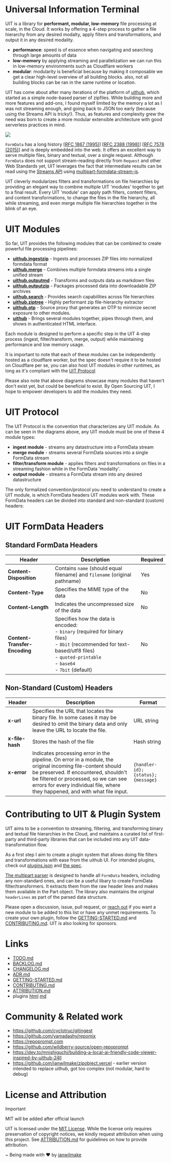 # Universal Information Terminal

UIT is a library for **performant, modular, low-memory** file processing at scale, in the Cloud. It works by offering a 4-step process to gather a file hierarchy from any desired modalty, apply filters and transformations, and output it in any desired modality.

- **performance**: speed is of essence when navigating and searching through large amounts of data
- **low-memory** by applying streaming and parallelization we can run this in low-memory environments such as Cloudflare workers
- **modular**: modularity is beneficial because by making it composable we get a clear high-level overview of all building blocks. also, not all building blocks can be ran in the same runtime or location.

UIT has come about after many iterations of the platform of [uithub](https://uithub.com), which started as a simple node-based parser of zipfiles. While building more and more features and add-ons, I found myself limited by the memory a lot as I was not streaming enough, and going back to JSON too early (because using the Streams API is tricky!). Thus, as features and complexity grew the need was born to create a more modular extensible architecture with good serverless practices in mind.

![](process-formdata.drawio.png)

`FormData` has a long history [[RFC 1867 (1995)](https://datatracker.ietf.org/doc/html/rfc1867)] [[RFC 2388 (1998)](https://datatracker.ietf.org/doc/html/rfc2388)] [[RFC 7578 (2015)](https://datatracker.ietf.org/doc/html/rfc7578)] and is deeply embedded into the web. It offers an excellent way to serve multiple files, binary and textual, over a single request. Although `FormData` does not support stream-reading directly from `Request` and other Web Standards yet, UIT leverages the fact that intermediate results can be read using the [Streams API](https://developer.mozilla.org/en-US/docs/Web/API/Streams_API) using [multipart-formdata-stream-js](https://github.com/janwilmake/multipart-formdata-stream-js).

UIT cleverly modularizes filters and transformations on file hierarchies by providing an elegant way to combine multiple UIT 'modules' together to get to a final result. Every UIT 'module' can apply path filters, content filters, and content transformations, to change the files in the file hierarchy, all while streaming, and even merge multiple file hierarchies together in the blink of an eye.

# UIT Modules

So far, UIT provides the following modules that can be combined to create powerful file processing pipelines:

- [**uithub.ingestzip**](./uithub.ingestzip) - Ingests and processes ZIP files into normalized formdata format
- [**uithub.merge**](./uithub.merge) - Combines multiple formdata streams into a single unified stream
- [**uithub.outputmd**](./uithub.outputmd) - Transforms and outputs data as markdown files
- [**uithub.outputzip**](./uithub.outputzip) - Packages processed data into downloadable ZIP archives
- [**uithub.search**](./uithub.search) - Provides search capabilities across file hierarchies
- [**uithub.ziptree**](./uithub.ziptree) - Highly performant zip file-hierarchy extractor
- [**uithub.otp**](./uithub.otp) - Source proxy that generates an OTP to minimize secret exposure to other modules.
- [**uithub**](./uithub) - Brings several modules together, pipes through them, and shows in authenticated HTML interface.

Each module is designed to perform a specific step in the UIT 4-step process (ingest, filter/transform, merge, output) while maintaining performance and low memory usage.

It is important to note that each of these modules can be independently hosted as a cloudflare worker, but the spec doesn't require it to be hosted on Cloudflare per se, you can also host UIT modules in other runtimes, as long as it's compliant with the [UIT Protocol](#uit-protocol)

Please also note that above diagrams showcase many modules that haven't don't exist yet, but could be beneficial to exist. By Open Sourcing UIT, I hope to empower developers to add the modules they need.

# UIT Protocol

The UIT Protocol is the convention that characterizes any UIT module. As can be seen in the diagrams above, any UIT module must be one of these 4 module types:

- **ingest module** - streams any datastructure into a FormData stream
- **merge module** - streams several FormData sources into a single FormData stream
- **filter/transform module** - applies filters and transformations on files in a streaming fashion while in the FormData 'modality'.
- **output module** - streams a FormData stream into any desired datastructure

The only formalized convention/protocol you need to understand to create a UIT module, is which FormData headers UIT modules work with. These FormData headers can be divided into standard and non-standard (custom) headers:

# UIT FormData Headers

## Standard FormData Headers

| Header                        | Description                                                                                                                                                                                  | Required |
| ----------------------------- | -------------------------------------------------------------------------------------------------------------------------------------------------------------------------------------------- | -------- |
| **Content-Disposition**       | Contains `name` (should equal filename) and `filename` (original pathname)                                                                                                                   | Yes      |
| **Content-Type**              | Specifies the MIME type of the data                                                                                                                                                          | No       |
| **Content-Length**            | Indicates the uncompressed size of the data                                                                                                                                                  | No       |
| **Content-Transfer-Encoding** | Specifies how the data is encoded:<br>- `binary` (required for binary files)<br>- `8bit` (recommended for text-based/utf8 files)<br>- `quoted-printable`<br>- `base64`<br>- `7bit` (default) | No       |

## Non-Standard (Custom) Headers

| Header          | Description                                                                                                                                                                                                                                                                  | Format                            |
| --------------- | ---------------------------------------------------------------------------------------------------------------------------------------------------------------------------------------------------------------------------------------------------------------------------- | --------------------------------- |
| **x-url**       | Specifies the URL that locates the binary file. In some cases it may be desired to omit the binary data and only leave the URL to locate the file.                                                                                                                           | URL string                        |
| **x-file-hash** | Stores the hash of the file                                                                                                                                                                                                                                                  | Hash string                       |
| **x-error**     | Indicates processing error in the pipeline. On error in a module, the original incoming file-content should be preserved. If encountered, shouldn't be filtered or processed, so we can see errors for every individual file, where they happened, and with what file input. | `{handler-id};{status};{message}` |

# Contributing to UIT & Plugin System

UIT aims to be a convention to streaming, filtering, and transforming binary and textual file hierarchies in the Cloud, and maintains a curated list of first-party and third-party libraries that can be included into any UIT data-transformation flow.

As a first step I aim to create a plugin system that allows doing file filters and transformations with ease from the uithub UI. For intended plugins, check out [plugins.json](uithub/public/plugins.json) and [the spec](uithub/public/plugins.schema.json).

[The multipart parser](https://github.com/janwilmake/multipart-formdata-stream-js) is designed to handle all `FormData` headers, including any non-standard ones, and can be a useful libary to create FormData filter/transformers. It extracts them from the raw header lines and makes them available in the Part object. The library also maintains the original `headerLines` as part of the parsed data structure.

Please open a discussion, issue, pull request, or [reach out](https://x.com/janwilmake) if you want a new module to be added to this list or have any unmet requirements. To create your own plugin, follow the [GETTING-STARTED.md](GETTING-STARTED.md) and [CONTRIBUTING.md](CONTRIBUTING.md). UIT is also looking for sponsors.

# Links

- [TODO.md](TODO.md)
- [BACKLOG.md](BACKLOG.md)
- [CHANGELOG.md](CHANGELOG.md)
- [ADR.md](ADR.md)
- [GETTING-STARTED.md](GETTING-STARTED.md)
- [CONTRIBUTING.md](CONTRIBUTING.md)
- [ATTRIBUTION.md](ATTRIBUTION.md)
- plugins [html](https://uuithub.com/plugins) [md](uithub/public/plugins.json)

# Community & Related work

- https://github.com/cyclotruc/gitingest
- https://github.com/yamadashy/repomix
- https://repoprompt.com
- https://github.com/wildberry-source/open-repoprompt
- https://dev.to/mnishiguchi/building-a-local-ai-friendly-code-viewer-inspired-by-uithub-24ll
- https://github.com/janwilmake/zipobject.vercel - earlier version intended to replace uithub, got too complex (not modular, hard to debug)

<!--

Might OSS Soon:

- https://github.com/janwilmake/shadowfs - similar ideas different angle
- https://github.com/janwilmake/filetransformers - similar ideas different angle
- https://github.com/tools-for-gh/uithub.v1 - uithub v1

-->

# License and Attribution

> [!IMPORTANT]
> MIT will be added after official launch

UIT is licensed under the [MIT License](LICENSE.md). While the license only requires preservation of copyright notices, we kindly request attribution when using this project. See [ATTRIBUTION.md](ATTRIBUTION.md) for guidelines on how to provide attribution.

~ Being made with ❤️ by [janwilmake](https://x.com/janwilmake)
